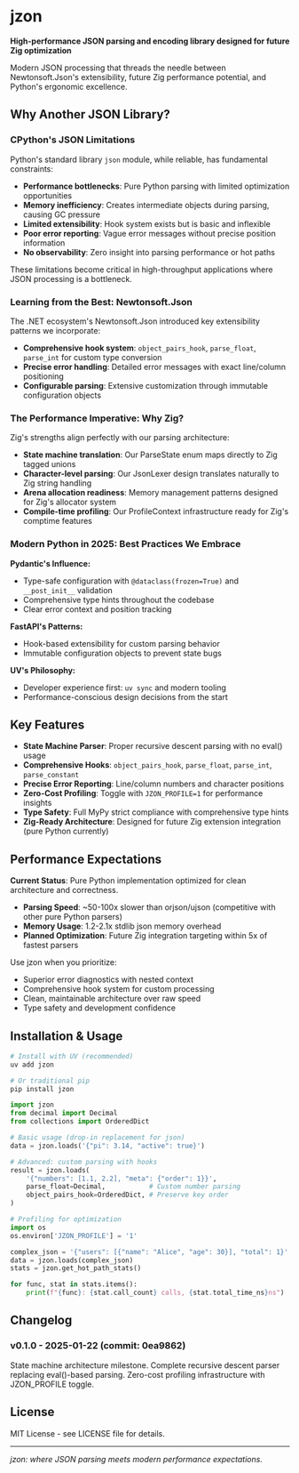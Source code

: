 # jzon

**High-performance JSON parsing and encoding library designed for future Zig optimization**

Modern JSON processing that threads the needle between Newtonsoft.Json's extensibility, future Zig performance potential, and Python's ergonomic excellence.

## Why Another JSON Library?

### CPython's JSON Limitations

Python's standard library `json` module, while reliable, has fundamental constraints:

- **Performance bottlenecks**: Pure Python parsing with limited optimization opportunities
- **Memory inefficiency**: Creates intermediate objects during parsing, causing GC pressure
- **Limited extensibility**: Hook system exists but is basic and inflexible
- **Poor error reporting**: Vague error messages without precise position information
- **No observability**: Zero insight into parsing performance or hot paths

These limitations become critical in high-throughput applications where JSON processing is a bottleneck.

### Learning from the Best: Newtonsoft.Json

The .NET ecosystem's Newtonsoft.Json introduced key extensibility patterns we incorporate:

- **Comprehensive hook system**: `object_pairs_hook`, `parse_float`, `parse_int` for custom type conversion
- **Precise error handling**: Detailed error messages with exact line/column positioning
- **Configurable parsing**: Extensive customization through immutable configuration objects

### The Performance Imperative: Why Zig?

Zig's strengths align perfectly with our parsing architecture:

- **State machine translation**: Our ParseState enum maps directly to Zig tagged unions
- **Character-level parsing**: Our JsonLexer design translates naturally to Zig string handling
- **Arena allocation readiness**: Memory management patterns designed for Zig's allocator system
- **Compile-time profiling**: Our ProfileContext infrastructure ready for Zig's comptime features

### Modern Python in 2025: Best Practices We Embrace

**Pydantic's Influence:**
- Type-safe configuration with `@dataclass(frozen=True)` and `__post_init__` validation
- Comprehensive type hints throughout the codebase
- Clear error context and position tracking

**FastAPI's Patterns:**
- Hook-based extensibility for custom parsing behavior
- Immutable configuration objects to prevent state bugs

**UV's Philosophy:**
- Developer experience first: `uv sync` and modern tooling
- Performance-conscious design decisions from the start

## Key Features

- **State Machine Parser**: Proper recursive descent parsing with no eval() usage
- **Comprehensive Hooks**: `object_pairs_hook`, `parse_float`, `parse_int`, `parse_constant`
- **Precise Error Reporting**: Line/column numbers and character positions
- **Zero-Cost Profiling**: Toggle with `JZON_PROFILE=1` for performance insights
- **Type Safety**: Full MyPy strict compliance with comprehensive type hints
- **Zig-Ready Architecture**: Designed for future Zig extension integration (pure Python currently)

## Performance Expectations

**Current Status**: Pure Python implementation optimized for clean architecture and correctness.

- **Parsing Speed**: ~50-100x slower than orjson/ujson (competitive with other pure Python parsers)
- **Memory Usage**: 1.2-2.1x stdlib json memory overhead  
- **Planned Optimization**: Future Zig integration targeting within 5x of fastest parsers

Use jzon when you prioritize:
- Superior error diagnostics with nested context
- Comprehensive hook system for custom processing  
- Clean, maintainable architecture over raw speed
- Type safety and development confidence

## Installation & Usage

```bash
# Install with UV (recommended)
uv add jzon

# Or traditional pip
pip install jzon
```

```python
import jzon
from decimal import Decimal
from collections import OrderedDict

# Basic usage (drop-in replacement for json)
data = jzon.loads('{"pi": 3.14, "active": true}')

# Advanced: custom parsing with hooks
result = jzon.loads(
    '{"numbers": [1.1, 2.2], "meta": {"order": 1}}',
    parse_float=Decimal,           # Custom number parsing
    object_pairs_hook=OrderedDict, # Preserve key order
)

# Profiling for optimization
import os
os.environ['JZON_PROFILE'] = '1'

complex_json = '{"users": [{"name": "Alice", "age": 30}], "total": 1}'
data = jzon.loads(complex_json)
stats = jzon.get_hot_path_stats()

for func, stat in stats.items():
    print(f"{func}: {stat.call_count} calls, {stat.total_time_ns}ns")
```

## Changelog

### v0.1.0 - 2025-01-22 (commit: 0ea9862)
State machine architecture milestone. Complete recursive descent parser replacing eval()-based parsing. Zero-cost profiling infrastructure with JZON_PROFILE toggle.

## License

MIT License - see LICENSE file for details.

---

*jzon: where JSON parsing meets modern performance expectations.*